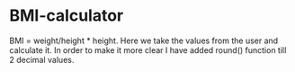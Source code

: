 # BMI-calculator
BMI = weight/height * height.
Here we take the values from the user and calculate it.
In order to make it more clear I have added round() function till 2 decimal values.  
